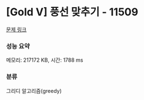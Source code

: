 # [Gold V] 풍선 맞추기 - 11509 

[문제 링크](https://www.acmicpc.net/problem/11509) 

### 성능 요약

메모리: 217172 KB, 시간: 1788 ms

### 분류

그리디 알고리즘(greedy)

